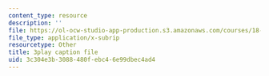 ```yaml
---
content_type: resource
description: ''
file: https://ol-ocw-studio-app-production.s3.amazonaws.com/courses/18-02sc-multivariable-calculus-fall-2010/3c304e3b3088480febc46e99dbec4ad4_jAwWnppdcBE.srt
file_type: application/x-subrip
resourcetype: Other
title: 3play caption file
uid: 3c304e3b-3088-480f-ebc4-6e99dbec4ad4
---
```

